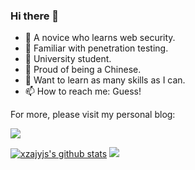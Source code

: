 ### Hi there 👋  
- 🔭 A novice who learns web security.
- 🌱 Familiar with penetration testing.
- 👯 University student.
- 🤔 Proud of being a Chinese.
- 💬 Want to learn as many skills as I can.
- 📫 How to reach me: Guess!


For more, please visit my personal blog:  
  
[![](https://img.shields.io/badge/blog-@xzajyjs-red.svg?style=flat-square&logo=appveyor)](https://xzajyjs.cn)


[![xzajyjs's github stats](https://github-readme-stats.vercel.app/api?username=xzajyjs)](https://github.com/anuraghazra/github-readme-stats)
![](https://api.githubtrends.io/user/svg/xzajyjs/langs?time_range=one_year&include_private=true&compact=true)

